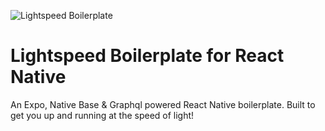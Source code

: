 ![Lightspeed Boilerplate](https://raw.githubusercontent.com/dpwilhelmsen/lightspeed-boilerplate/master/LightSpeedBanner.png)

# Lightspeed Boilerplate for React Native
An Expo, Native Base &amp; Graphql powered React Native boilerplate. Built to get you up and running at the speed of light!
